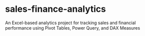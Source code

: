 # sales-finance-analytics
An Excel-based analytics project for tracking sales and financial performance using Pivot Tables, Power Query, and DAX Measures
